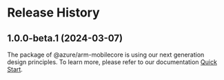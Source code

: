 # Release History
    
## 1.0.0-beta.1 (2024-03-07)

The package of @azure/arm-mobilecore is using our next generation design principles. To learn more, please refer to our documentation [Quick Start](https://aka.ms/js-track2-quickstart).
